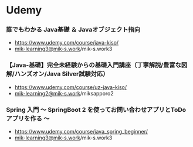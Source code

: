 # Udemy
### 誰でもわかる Java基礎 ＆ Javaオブジェクト指向
* https://www.udemy.com/course/java-kiso/
* mik-learning3@mik-s.work/mik-s.work3

### 【Java-基礎】完全未経験からの基礎入門講座（丁寧解説/豊富な図解/ハンズオン/Java Silver試験対応）
* https://www.udemy.com/course/uz-java-kiso/
* mik-learning2@mik-s.work/miksapporo2

### Spring 入門 ～ SpringBoot 2 を使ってお問い合わせアプリとToDoアプリを作る ～
* https://www.udemy.com/course/java_spring_beginner/
* mik-learning3@mik-s.work/mik-s.work3
